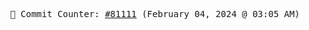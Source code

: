 <p align="center">
    <samp>
        📮 Commit Counter: <a href="https://github.com/Javascript-void0/Javascript-void0/commits/main">#81111</a> (February 04, 2024 @ 03:05 AM)
    </samp>
</p>